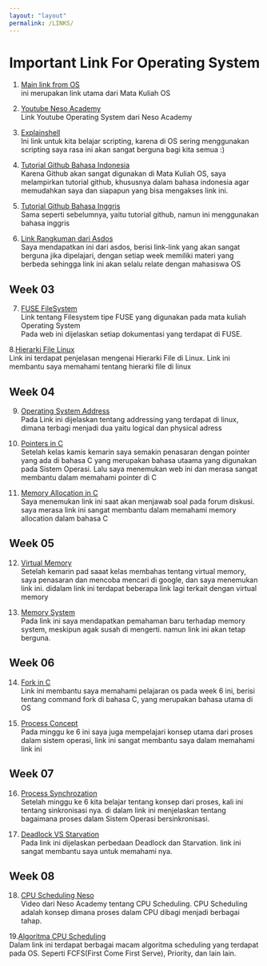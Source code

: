 ```yaml
---
layout: "layout"
permalink: /LINKS/
---
```


# Important Link For Operating System
1. [Main link from OS](https://os.vlsm.org/)<br>
ini merupakan link utama dari Mata Kuliah OS

2. [Youtube Neso Academy](https://www.youtube.com/playlist?list=PLBlnK6fEyqRiVhbXDGLXDk_OQAeuVcp2O)<br>
Link Youtube Operating System dari Neso Academy

3. [Explainshell](https://explainshell.com/)<br>
Ini link untuk kita belajar scripting, karena di OS sering menggunakan scripting saya rasa
ini akan sangat berguna bagi kita semua :)

4. [Tutorial Github Bahasa Indonesia](https://www.petanikode.com/tutorial/git/)<br>
Karena Github akan sangat digunakan di Mata Kuliah OS, saya melampirkan tutorial github, khususnya dalam bahasa indonesia agar memudahkan saya dan siapapun
yang bisa mengakses link ini.

5. [Tutorial Github Bahasa Inggris](https://product.hubspot.com/blog/git-and-github-tutorial-for-beginners)<br>
Sama seperti sebelumnya, yaitu tutorial github, namun ini menggunakan bahasa inggris

6. [Link Rangkuman dari Asdos](https://osp4diss.vlsm.org/osp-115.html)<br>
Saya mendapatkan ini dari asdos, berisi link-link yang akan sangat berguna jika dipelajari, dengan setiap week memiliki materi yang berbeda sehingga
link ini akan selalu relate dengan mahasiswa OS

## Week 03
7. [FUSE FileSystem](https://www.kernel.org/doc/html/latest/filesystems/fuse.html)<br>
Link tentang Filesystem tipe FUSE yang digunakan pada mata kuliah Operating System<br>Pada web ini dijelaskan setiap dokumentasi yang terdapat di FUSE.

8.[Hierarki File Linux](https://www.w3spoint.com/linux-file-hierarchy-structure)<br>
Link ini terdapat penjelasan mengenai Hierarki File di Linux. Link ini membantu saya memahami tentang hierarki file di linux

## Week 04
9. [Operating System Address](https://eng.libretexts.org/Courses/Delta_College/Operating_System%3A_The_Basics/07%3A_Memory/7.5%3A_Logical_vs_Physical_Address) <br>
Pada Link ini dijelaskan tentang addressing yang terdapat di linux, dimana terbagi menjadi dua yaitu logical dan physical adress

10. [Pointers in C](https://www.tutorialspoint.com/cprogramming/c_pointers.htm) <br>
Setelah kelas kamis kemarin saya semakin penasaran dengan pointer yang ada di bahasa C yang merupakan bahasa utaama yang digunakan pada Sistem Operasi. Lalu saya menemukan web ini dan merasa sangat membantu dalam memahami pointer di C

11. [Memory Allocation in C](https://www.youtube.com/watch?v=xDVC3wKjS64)<br>
Saya menemukan link ini saat akan menjawab soal pada forum diskusi. saya merasa link ini sangat membantu dalam memahami memory allocation dalam bahasa C

## Week 05
12. [Virtual Memory](https://www.kernel.org/doc/html/latest/admin-guide/mono.html)<br>
Setelah kemarin pad saaat kelas membahas tentang virtual memory, saya penasaran dan mencoba mencari di google, dan saya menemukan link ini. didalam link ini terdapat beberapa link lagi terkait dengan virtual memory

13. [Memory System](https://www.sciencedirect.com/topics/computer-science/memory-system-performance)<br>
Pada link ini saya mendapatkan pemahaman baru terhadap memory system, meskipun agak susah di mengerti. namun link ini akan tetap berguna.

## Week 06
14. [Fork in C](https://www.geeksforgeeks.org/fork-system-call/) <br>
Link ini membantu saya memahami pelajaran os pada week 6 ini, berisi tentang command fork di bahasa C, yang merupakan bahasa utama di OS

15. [Process Concept](https://www.tutorialspoint.com/operating_system/os_processes.htm)<br>
Pada minggu ke 6 ini saya juga mempelajari konsep utama dari proses dalam sistem operasi, link ini sangat membantu saya dalam memahami link ini

## Week 07
16. [Process Synchrozation](https://study.com/academy/lesson/process-synchronization-in-operating-systems-definition-mechanisms.html)<br>
Setelah minggu ke 6 kita belajar tentang konsep dari proses, kali ini tentang sinkronisasi nya. di dalam link ini menjelaskan tentang bagaimana proses dalam Sistem Operasi bersinkronisasi.

17. [Deadlock VS Starvation](https://www.geeksforgeeks.org/difference-between-deadlock-and-starvation-in-os/)<br>
Pada link ini dijelaskan perbedaan Deadlock dan Starvation. link ini sangat membantu saya untuk memahami nya.

## Week 08
18. [CPU Scheduling Neso](https://youtu.be/EWkQl0n0w5M)<br>
Video dari Neso Academy tentang CPU Scheduling. CPU Scheduling adalah konsep dimana proses dalam CPU dibagi menjadi berbagai tahap. 

19.[Algoritma CPU Scheduling](https://www.tutorialspoint.com/operating_system/os_process_scheduling_algorithms.htm)<br>
Dalam link ini terdapat berbagai macam algoritma scheduling yang terdapat pada OS. Seperti FCFS(First Come First Serve), Priority, dan lain lain.
